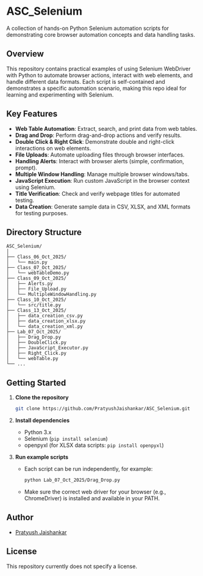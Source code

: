 # ASC_Selenium

A collection of hands-on Python Selenium automation scripts for demonstrating core browser automation concepts and data handling tasks.

## Overview

This repository contains practical examples of using Selenium WebDriver with Python to automate browser actions, interact with web elements, and handle different data formats. Each script is self-contained and demonstrates a specific automation scenario, making this repo ideal for learning and experimenting with Selenium.

## Key Features

- **Web Table Automation**: Extract, search, and print data from web tables.
- **Drag and Drop**: Perform drag-and-drop actions and verify results.
- **Double Click & Right Click**: Demonstrate double and right-click interactions on web elements.
- **File Uploads**: Automate uploading files through browser interfaces.
- **Handling Alerts**: Interact with browser alerts (simple, confirmation, prompt).
- **Multiple Window Handling**: Manage multiple browser windows/tabs.
- **JavaScript Execution**: Run custom JavaScript in the browser context using Selenium.
- **Title Verification**: Check and verify webpage titles for automated testing.
- **Data Creation**: Generate sample data in CSV, XLSX, and XML formats for testing purposes.

## Directory Structure

```
ASC_Selenium/
│
├── Class_06_Oct_2025/
│   └── main.py
├── Class_07_Oct_2025/
│   └── webTableDemo.py
├── Class_09_Oct_2025/
│   ├── Alerts.py
│   ├── File_Upload.py
│   └── MultipleWindowHandling.py
├── Class_10_Oct_2025/
│   └── src/title.py
├── Class_13_Oct_2025/
│   ├── data_creation_csv.py
│   ├── data_creation_xlsx.py
│   └── data_creation_xml.py
├── Lab_07_Oct_2025/
│   ├── Drag_Drop.py
│   ├── DoubleClick.py
│   ├── JavaScript_Executor.py
│   ├── Right_Click.py
│   └── webTable.py
└── ...
```

## Getting Started

1. **Clone the repository**
   ```sh
   git clone https://github.com/PratyushJaishankar/ASC_Selenium.git
   ```
2. **Install dependencies**
   - Python 3.x
   - Selenium (`pip install selenium`)
   - openpyxl (for XLSX data scripts: `pip install openpyxl`)

3. **Run example scripts**
   - Each script can be run independently, for example:
     ```sh
     python Lab_07_Oct_2025/Drag_Drop.py
     ```
   - Make sure the correct web driver for your browser (e.g., ChromeDriver) is installed and available in your PATH.

## Author

- [Pratyush Jaishankar](https://github.com/PratyushJaishankar)

## License

This repository currently does not specify a license.
